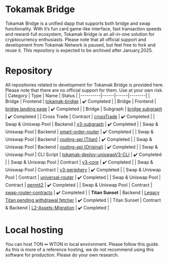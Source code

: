 # Tokamak Bridge
Tokamak Bridge is a unified dapp that supports both bridge and swap functionality. With it’s fun card game-like interface, fast transaction speeds and reward-full ecosystem, Tokamak Bridge is an all-in-one solution for cryptocurrency enthusiasts. Please note that all official support and development from Tokamak Network is paused, but feel free to fork and reuse it. This repository is expected to be archived after January,2025.
# Repository
All repositories related to development for Tokamak Bridge is provided here. Please note that there are no official support for them. Use at your own risk.
| Category | Type | Name | Status |
|----------|------|------|--------|
| Bridge | Frontend | [tokamak-bridge](https://github.com/tokamak-network/tokamak-bridge) | ✔️ Completed |
| Bridge | Frontend | [bridge landing page](https://github.com/tokamak-network/bridge-landing-page) | ✔️ Completed |
| Bridge | Subgraph | [bridge subgraph](https://github.com/tokamak-network/tokamak-bridge-subgraph) | ✔️ Completed |
| Cross Trade | Contract | [crossTrade](https://github.com/tokamak-network/crossTrade) | ✔️ Completed |
| Swap & Uniswap Pool | Backend | [v3-subgraph](https://github.com/Uniswap/v3-subgraph) | ✔️ Completed |
| Swap & Uniswap Pool | Backend | [smart-order-router](https://github.com/Uniswap/smart-order-router) | ✔️ Completed |
| Swap & Uniswap Pool | Backend | [routing-api (Titan)](https://github.com/tokamak-network/tokamak-routing-api) | ✔️ Completed |
| Swap & Uniswap Pool | Backend | [routing-api (Original)](https://github.com/Uniswap/routing-api) | ✔️ Completed |
| Swap & Uniswap Pool | CLI Script | [tokamak-deploy-uniswapV3-CLI](https://github.com/tokamak-network/tokamak-deploy-uniswapV3-CLI/tree/main/src/steps) | ✔️ Completed |
| Swap & Uniswap Pool | Contract | [v3-core](https://github.com/Uniswap/v3-core) | ✔️ Completed |
| Swap & Uniswap Pool | Contract | [v3-periphery](https://github.com/Uniswap/v3-periphery) | ✔️ Completed |
| Swap & Uniswap Pool | Contract | [universal-router](https://github.com/Uniswap/universal-router) | ✔️ Completed |
| Swap & Uniswap Pool | Contract | [permit2](https://github.com/Uniswap/permit2) | ✔️ Completed |
| Swap & Uniswap Pool | Contract | [swap-router-contracts](https://github.com/Uniswap/swap-router-contracts) | ✔️ Completed |
| **Titan Sunset** | Backend | [Legacy Titan pending withdrawal fetcher](https://github.com/tokamak-network/legacy-titan-pending-tx-fetcher) | ✔️ Completed |
| Titan Sunset | Contract & Backend | [L2-Assets-Migration](https://github.com/tokamak-network/L2-Assets-Migration) | ✔️ Completed |
# Local hosting
You can host TON ↭ WTON in local environment. Please follow this guide. As this is more of a reference hosting, we do not recommend using this software for production. Please do your own research.
